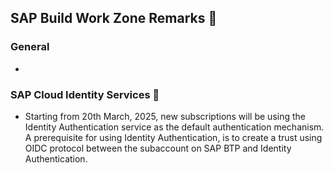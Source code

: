 ## SAP Build Work Zone Remarks 📝

### General
- []()

### SAP Cloud Identity Services 📰
- Starting from 20th March, 2025, new subscriptions will be using the Identity Authentication service as the default authentication mechanism. A prerequisite for using Identity Authentication, is to create a trust using OIDC protocol between the subaccount on SAP BTP and Identity Authentication.

